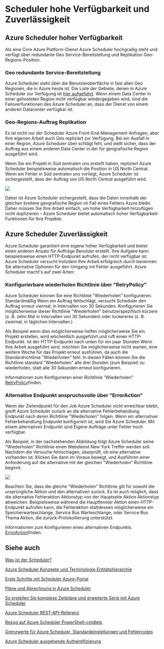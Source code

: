 <properties
 pageTitle="Scheduler hohe Verfügbarkeit und Zuverlässigkeit"
 description="Scheduler hohe Verfügbarkeit und Zuverlässigkeit"
 services="scheduler"
 documentationCenter=".NET"
 authors="derek1ee"
 manager="kevinlam1"
 editor=""/>
<tags
 ms.service="scheduler"
 ms.workload="infrastructure-services"
 ms.tgt_pltfrm="na"
 ms.devlang="dotnet"
 ms.topic="article"
 ms.date="08/16/2016"
 ms.author="deli"/>


# <a name="scheduler-high-availability-and-reliability"></a>Scheduler hohe Verfügbarkeit und Zuverlässigkeit

## <a name="azure-scheduler-high-availability"></a>Azure Scheduler hoher Verfügbarkeit

Als eine Core Azure Platform-Dienst Azure Scheduler hochgradig steht und verfügt über redundante Geo Service-Bereitstellung und Replikation Geo-Regions-Position.

### <a name="geo-redundant-service-deployment"></a>Geo redundante Service-Bereitstellung

Azure Scheduler steht über die Benutzeroberfläche in fast allen Geo Regionen, die in Azure heute ist. Die Liste der Gebiete, denen in Azure Scheduler zur Verfügung ist [hier aufgeführt](https://azure.microsoft.com/regions/#services). Wenn einem Data Center in einer gehosteten Region nicht verfügbar wiedergegeben wird, sind die Failoverfunktionen des Azure Scheduler an, dass der Dienst von einem anderen Datacenter verfügbar ist.

### <a name="geo-regional-job-replication"></a>Geo-Regions-Auftrag Replikation

Es ist nicht nur der Scheduler Azure Front-End-Management Anfragen, aber Ihre eigenen Arbeit auch Geo repliziert zur Verfügung. Bei ein Ausfall in einer Region, Azure Scheduler über schlägt fehl, und stellt sicher, dass der Auftrag aus einem anderen Data Center in der für geografische Region ausgeführt wird.

Wenn Sie ein Projekt in Süd zentralen uns erstellt haben, repliziert Azure Scheduler beispielsweise automatisch die Position in US North Central. Wenn ein Fehler in Süd zentralen uns vorliegt, Azure Scheduler ist sichergestellt, dass der Auftrag von US North Central ausgeführt wird. 

![][1]

Daher ist Azure Scheduler sichergestellt, dass die Daten innerhalb der gleichen breitere geografische Region im Fall eines Fehlers Azure bleibt. Daher müssen Sie Ihre Arbeit einfach, um hohe Verfügbarkeit hinzufügen nicht duplizieren – Azure Scheduler bietet automatisch hoher Verfügbarkeit-Funktionen für Ihre Projekte.

## <a name="azure-scheduler-reliability"></a>Azure Scheduler Zuverlässigkeit

Azure Scheduler garantiert eine eigene hoher Verfügbarkeit und bietet einen anderen Ansatz für Aufträge Benutzer erstellt. Ihre Aufgabe kann beispielsweise einen HTTP-Endpunkt aufrufen, der nicht verfügbar ist. Azure Scheduler versucht trotzdem Ihre Arbeit erfolgreich durch benennen Sie alternative Optionen für den Umgang mit Fehler ausgeführt. Azure Scheduler macht's auf zwei Arten:

### <a name="configurable-retry-policy-via-retrypolicy"></a>Konfigurierbare wiederholen Richtlinie über "RetryPolicy"

Azure Scheduler können Sie eine Richtlinie "Wiederholen" konfigurieren. Standardmäßig Wenn ein Auftrag fehlschlägt, versucht Scheduler den Auftrag erneut viermal, in Intervallen von 30 Sekunden. Konfigurieren Sie möglicherweise dieser Richtlinie "Wiederholen" benutzerspezifisch kürzere (z. B. zehn Mal in Intervallen von 30 Sekunden) oder lockereres (z. B. zweimal, in täglichen Intervallen.)

Als Beispiel wenn dies möglicherweise helfen möglicherweise Sie ein Projekt erstellen, wird wöchentlich ausgeführt und ruft einen HTTP-Endpunkt. Ist der HTTP-Endpunkt nach unten für ein paar Stunden Wenn Ihre Arbeit ausgeführt wird, möchten Sie möglicherweise nicht warten, eine weitere Woche für das Projekt erneut ausführen, da auch die Standardrichtlinie "Wiederholen" fehl. In diesen Fällen können Sie die Richtlinie standard "Wiederholen" alle drei Stunden (zum Beispiel) zu wiederholen, statt alle 30 Sekunden erneut konfigurieren.

Informationen zum Konfigurieren einer Richtlinie "Wiederholen" [RetryPolicy](scheduler-concepts-terms.md#retrypolicy)finden.

### <a name="alternate-endpoint-configurability-via-erroraction"></a>Alternative Endpunkt anspruchsvolle über "ErrorAction"

Wenn der Zielendpunkt für den Job Azure Scheduler nicht erreichbar bleibt, greift Azure Scheduler zurück an die alternative Fehlerbehandlung Endpunkt nach deren Richtlinie "Wiederholen" folgen. Wenn ein alternativer Fehlerbehandlung Endpunkt konfiguriert ist, wird Sie Azure Scheduler. Mit einem alternativen Endpunkt sind Eigene Aufträge unter Fehler hoch verfügbar.

Als Beispiel, in der nachstehenden Abbildung folgt Azure Scheduler seine "Wiederholen" Richtlinie einen Webdienst New York Treffer werden soll. Nachdem die Versuche fehlschlagen, überprüft, ob eine alternative vorhanden ist. Klicken Sie dann im Voraus bewegt, und Ausführen einer Anforderung auf die alternative mit der gleichen "Wiederholen" Richtlinie beginnt.

![][2]

Beachten Sie, dass die gleiche "Wiederholen" Richtlinie gilt für sowohl die ursprüngliche Aktion und den alternativen zurück. Es ist auch möglich, dass die alternative Fehleraktion Aktionstyp von der Hauptseite Aktion Aktionstyp abweichen. Beispielsweise während die Hauptfenster Aktion einen HTTP-Endpunkt aufrufen kann, die Fehleraktion stattdessen möglicherweise ein Speicherwarteschlange, Service Bus Warteschlange, oder Service Bus Thema Aktion, die zurück-Protokollierung unterstützt.

Informationen zum Konfigurieren eines alternativen Endpunkts [ErrorAction](scheduler-concepts-terms.md#action-and-erroraction)finden.

## <a name="see-also"></a>Siehe auch

 [Was ist der Scheduler?](scheduler-intro.md)

 [Azure Scheduler Konzepte und Terminologie Entitätshierarchie](scheduler-concepts-terms.md)

 [Erste Schritte mit Scheduler Azure-Portal](scheduler-get-started-portal.md)

 [Pläne und Abrechnung in Azure Scheduler](scheduler-plans-billing.md)

 [So erstellen Sie komplexe Zeitpläne und erweiterte Serie mit Azure Scheduler](scheduler-advanced-complexity.md)

 [Azure Scheduler REST-API-Referenz](https://msdn.microsoft.com/library/mt629143)

 [Bezug auf Azure Scheduler PowerShell-cmdlets](scheduler-powershell-reference.md)

 [Grenzwerte für Azure Scheduler, Standardeinstellungen und Fehlercodes](scheduler-limits-defaults-errors.md)

 [Azure Scheduler ausgehende Authentifizierung](scheduler-outbound-authentication.md)


[1]: ./media/scheduler-high-availability-reliability/scheduler-high-availability-reliability-image1.png

[2]: ./media/scheduler-high-availability-reliability/scheduler-high-availability-reliability-image2.png
